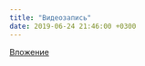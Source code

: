 ```yaml
---
title: "Видеозапись"
date: 2019-06-24 21:46:00 +0300
---
```



[Вложение](https://vk.com/video41076938_456239359)
